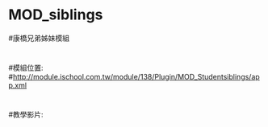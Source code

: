 # MOD_siblings
#康橋兄弟姊妹模組
#
#模組位置:
#http://module.ischool.com.tw/module/138/Plugin/MOD_Studentsiblings/app.xml
#
#教學影片:
